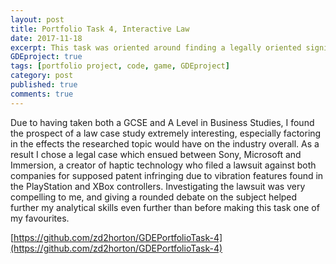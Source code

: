 ```yaml
---
layout: post
title: Portfolio Task 4, Interactive Law 
date: 2017-11-18
excerpt: This task was oriented around finding a legally oriented significant event in the gaming industry and exploring the potential ramifications.
GDEproject: true
tags: [portfolio project, code, game, GDEproject]
category: post
published: true
comments: true
---
```

Due to having taken both a GCSE and A Level in Business Studies, I found the prospect of a law case study extremely interesting, especially factoring in the effects the researched topic would have on the industry overall. As a result I chose a legal case which ensued between Sony, Microsoft and Immersion, a creator of haptic technology who filed a lawsuit against both companies for supposed patent infringing due to vibration features found in the PlayStation and XBox controllers. Investigating the lawsuit was very compelling to me, and giving a rounded debate on the subject helped further my analytical skills even further than before making this task one of my favourites. 

[https://github.com/zd2horton/GDEPortfolioTask-4](https://github.com/zd2horton/GDEPortfolioTask-4)
